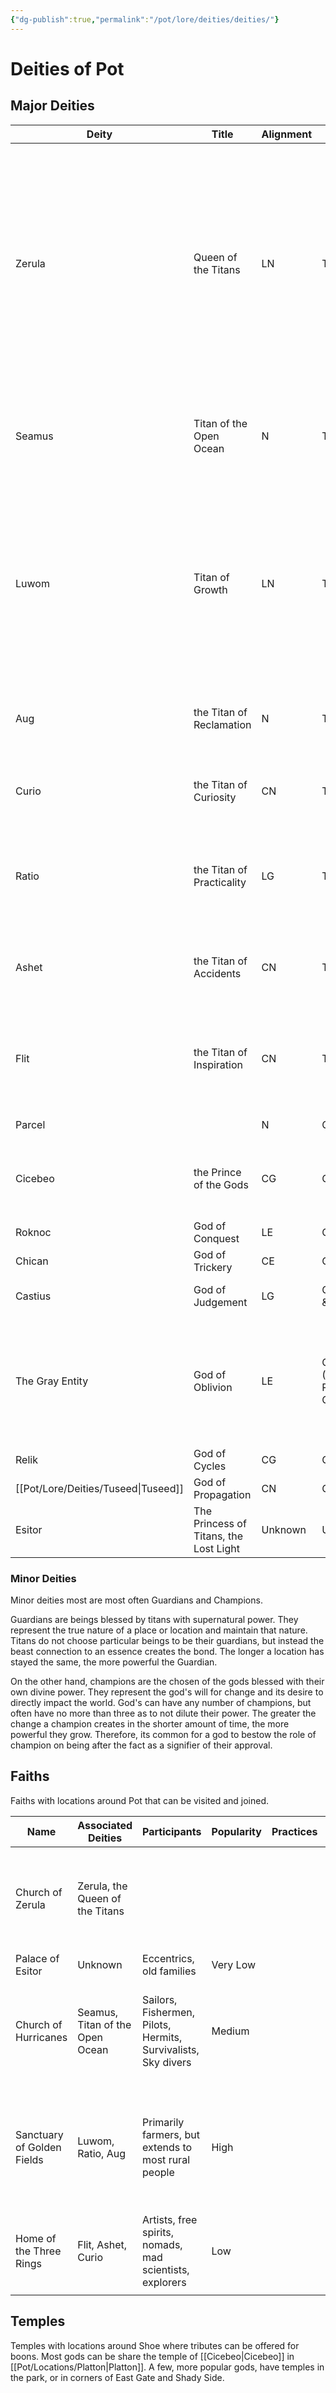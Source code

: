 ```yaml
---
{"dg-publish":true,"permalink":"/pot/lore/deities/deities/"}
---
```



# Deities of Pot
## Major Deities

| Deity           | Title                                  | Alignment | Type                               | Domains          | Symbol                                                                                                        | Ideals                                                                                                                                                                                                              |
| --------------- | -------------------------------------- | --------- | ---------------------------------- | ---------------- | ------------------------------------------------------------------------------------------------------------- | ------------------------------------------------------------------------------------------------------------------------------------------------------------------------------------------------------------------- |
| Zerula          | Queen of the Titans                    | LN        | Titan                              | All Domains      | A circle of 7 points all pointing inwards                                                                     | The adherence to the natural order of all things because the core of nature is good. Things that are evil are that way because they defy their true nature of harmony and destiny. Following your calling for good. |
| Seamus          | Titan of the Open Ocean                | N         | Titan                              | Tempest, Nature  | A circle half filled with waves in it and the rest, a hurricane spiral                                        |                                                                                                                                                                                                                     |
| Luwom           | Titan of Growth                        | LN        | Titan                              | Light, Life      | A sun with only four separate points in each of the cardinal direction and a fifth pointing to the north west |                                                                                                                                                                                                                     |
| Aug             | the Titan of Reclamation               | N         | Titan                              | Nature, War      | A house with a tree sticking through it.                                                                      |                                                                                                                                                                                                                     |
| Curio           | the Titan of Curiosity                 | CN        | Titan                              | Knowledge, Death | An upside down skull.                                                                                         | The pursuit of new knowledge regardless of the cost.                                                                                                                                                                |
| Ratio           | the Titan of Practicality              | LG        | Titan                              | Order, Knowledge | The division symbol tilted.                                                                                   | The use and retainment of old knowledge to ensure things are done right in the present.                                                                                                                             |
| Ashet           | the Titan of Accidents                 | CN        | Titan                              | Trickery, Death  | A crow on a ladder.                                                                                           | The acceptance of an unyielding indeterminacy of the world.                                                                                                                                                         |
| Flit            | the Titan of Inspiration               | CN        | Titan                              | Life, Tempest    | A humming bird.                                                                                               | Freedom and artistic expression, but relying on it to strike instead of forcing it to come about.                                                                                                                   |
| Parcel          |                                        | N         | Guardian                           | Tempest          | A circling whale.                                                                                             |                                                                                                                                                                                                                     |
| Cicebeo         | the Prince of the Gods                 | CG        | God                                | All Domains      |                                                                                                               | The defiance of the natural order by the enforcement of will upon nature.                                                                                                                                           |
| Roknoc          | God of Conquest                        | LE        | God                                | War              |                                                                                                               |                                                                                                                                                                                                                     |
| Chican          | God of Trickery                        | CE        | God                                | Trickery         |                                                                                                               |                                                                                                                                                                                                                     |
| Castius         | God of Judgement                       | LG        | God (Dead & Reborn)                | Order            | No known symbol                                                                                               |                                                                                                                                                                                                                     |
| The Gray Entity | God of Oblivion                        | LE        | God (Corrupted Rebirth of Castius) | Order, Death     | No known symbol                                                                                               | Pursuit of oblivion, the lack of everything because in oblivion, there is nothing, and in nothing, there is order.                                                                                                  |
| Relik           | God of Cycles                          | CG        | God                                | Life, Death      |                                                                                                               |                                                                                                                                                                                                                     |
| [[Pot/Lore/Deities/Tuseed\|Tuseed]]      | God of Propagation                     | CN        | God                                | Nature, Trickery |                                                                                                               |                                                                                                                                                                                                                     |
| Esitor          | The Princess of Titans, the Lost Light | Unknown   | Unknown                            | Unknown          |                                                                                                               |                                                                                                                                                                                                                     |
### Minor Deities
Minor deities most are most often Guardians and Champions.

Guardians are beings blessed by titans with supernatural power. They represent the true nature of a place or location and maintain that nature. Titans do not choose particular beings to be their guardians, but instead the beast connection to an essence creates the bond. The longer a location has stayed the same, the more powerful the Guardian. 

On the other hand, champions are the chosen of the gods blessed with their own divine power. They represent the god's will for change and its desire to directly impact the world. God's can have any number of champions, but often have no more than three as to not dilute their power. The greater the change a champion creates in the shorter amount of time, the more powerful they grow. Therefore, its common for a god to bestow the role of champion on being after the fact as a signifier of their approval.
## Faiths

Faiths with locations around Pot that can be visited and joined.


| Name                       | Associated Deities              | Participants                                                  | Popularity | Practices | Boons                                                                                                           |
| -------------------------- | ------------------------------- | ------------------------------------------------------------- | ---------- | --------- | --------------------------------------------------------------------------------------------------------------- |
| Church of Zerula           | Zerula, the Queen of the Titans |                                                               |            |           | A deeper connection to and understanding of the forces of nature and laws of the universe.                      |
| Palace of Esitor           | Unknown                         | Eccentrics, old families                                      | Very Low   |           |                                                                                                                 |
| Church of Hurricanes       | Seamus, Titan of the Open Ocean | Sailors, Fishermen, Pilots, Hermits, Survivalists, Sky divers | Medium     |           | An understanding of the weather, the ocean, and its ties to life in the water and on the coast.                 |
| Sanctuary of Golden Fields | Luwom, Ratio, Aug               | Primarily farmers, but extends to most rural people           | High       |           | An understanding of the intricacies of farming, construction, and the cycle and decay and rebirth of the world. |
| Home of the Three Rings    | Flit, Ashet, Curio              | Artists, free spirits, nomads, mad scientists, explorers      | Low        |           | More often and more violent strikes of inspiration, passion, and luck.                                          |
|                            |                                 |                                                               |            |           |                                                                                                                 |

## Temples
Temples with locations around Shoe where tributes can be offered for boons. Most gods can be share the temple of [[Cicebeo\|Cicebeo]] in [[Pot/Locations/Platton\|Platton]]. A few, more popular gods, have temples in the park, or in corners of East Gate and Shady Side.